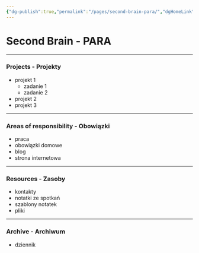 ```yaml
---
{"dg-publish":true,"permalink":"/pages/second-brain-para/","dgHomeLink":true,"dgPassFrontmatter":false}
---
```



# Second Brain - PARA

---

### Projects - Projekty
- projekt 1
	- zadanie 1
	- zadanie 2
- projekt 2
- projekt 3

---

### Areas of responsibility - Obowiązki
- praca
- obowiązki domowe
- blog
- strona internetowa

---

### Resources - Zasoby
- kontakty
- notatki ze spotkań
- szablony notatek
- pliki

---

### Archive - Archiwum
- dziennik
